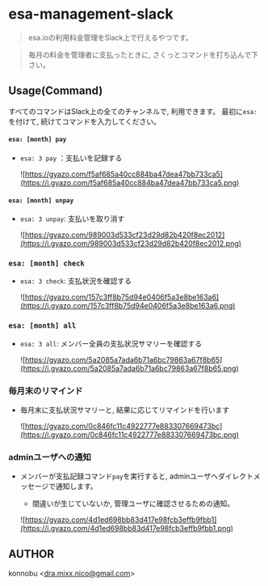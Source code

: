 esa-management-slack
===

> esa.ioの利用料金管理をSlack上で行えるやつです。

> 毎月の料金を管理者に支払ったときに, さくっとコマンドを打ち込んで下さい。

## Usage(Command)

すべてのコマンドはSlack上の全てのチャンネルで, 利用できます。
最初に`esa: `を付けて, 続けてコマンドを入力してください。



#### `esa: [month] pay` 

- `esa: 3 pay` ：支払いを記録する
  
  ![https://gyazo.com/f5af685a40cc884ba47dea47bb733ca5](https://i.gyazo.com/f5af685a40cc884ba47dea47bb733ca5.png)
  
#### `esa: [month] unpay`

- `esa: 3 unpay`: 支払いを取り消す
  
  ![https://gyazo.com/989003d533cf23d29d82b420f8ec2012](https://i.gyazo.com/989003d533cf23d29d82b420f8ec2012.png)
  
### `esa: [month] check`

- `esa: 3 check`: 支払状況を確認する
  
  ![https://gyazo.com/157c3ff8b75d94e0406f5a3e8be163a6](https://i.gyazo.com/157c3ff8b75d94e0406f5a3e8be163a6.png)
  
### `esa: [month] all`

- `esa: 3 all`: メンバー全員の支払状況サマリーを確認する
  
  ![https://gyazo.com/5a2085a7ada6b71a6bc79863a67f8b65](https://i.gyazo.com/5a2085a7ada6b71a6bc79863a67f8b65.png)
  

### 毎月末のリマインド

- 毎月末に支払状況サマリーと, 結果に応じてリマインドを行います

  ![https://gyazo.com/0c846fc11c4922777e883307669473bc](https://i.gyazo.com/0c846fc11c4922777e883307669473bc.png)
  
### adminユーザへの通知

- メンバーが支払記録コマンド`pay`を実行すると, adminユーザへダイレクトメッセージで通知します。
  - 間違いが生じていないか, 管理ユーザに確認させるための通知。
  
   ![https://gyazo.com/4d1ed698bb83d417e98fcb3effb9fbb1](https://i.gyazo.com/4d1ed698bb83d417e98fcb3effb9fbb1.png)
  
## AUTHOR

konnobu \<dra.mixx.nico@gmail.com\>
  





